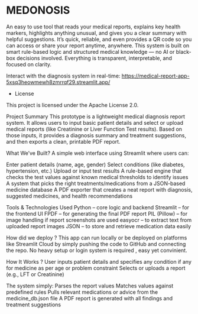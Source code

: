 # MEDONOSIS 
An easy to use tool that reads your medical reports, explains key health markers, highlights anything unusual, and gives you a clear summary with helpful suggestions.
It’s quick, reliable, and even provides a QR code so you can access or share your report anytime, anywhere.
This system is built on smart rule-based logic and structured medical knowledge — no AI or black-box decisions involved. Everything is transparent, interpretable, and focused on clarity.


Interact with the diagnosis system in real-time:
https://medical-report-app-5xsq3heowmewh8zmrrqf29.streamlit.app/


- License

This project is licensed under the Apache License 2.0.



Project Summary
This prototype is a lightweight medical diagnosis report system. It allows users to input basic patient details and select or upload medical reports (like Creatinine or Liver Function Test results). Based on those inputs, it provides a diagnosis summary and treatment suggestions, and then exports a clean, printable PDF report.

What We’ve Built?
A simple web interface using Streamlit where users can:

Enter patient details (name, age, gender)
Select conditions (like diabetes, hypertension, etc.)
Upload or input test results
A rule-based engine that checks the test values against known medical thresholds to identify issues
A system that picks the right treatments/medications from a JSON-based medicine database
A PDF exporter that creates a neat report with diagnosis, suggested medicines, and health recommendations

Tools & Technologies Used
Python – core logic and backend
Streamlit – for the frontend UI
FPDF – for generating the final PDF report
PIL (Pillow) – for image handling if report screenshots are used
easyocr – to extract text from uploaded report images 
JSON – to store and retrieve medication data easily


How did we deploy ?
This app can run locally or be deployed on platforms like Streamlit Cloud by simply pushing the code to GitHub and connecting the repo. No heavy setup or login system is required , easy yet convinient. 


How It Works ?
User inputs patient details and specifies any condition if any for medicine as per age or problem constraint 
Selects or uploads a report (e.g., LFT or Creatinine)

The system simply:
Parses the report values
Matches values against predefined rules
Pulls relevant medications or advice from the medicine_db.json file
A PDF report is generated with all findings and treatment suggestions



